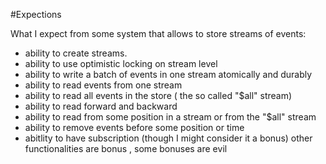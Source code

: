#Expections 


What I expect from some system that allows to store streams of events:
- ability to create streams.
- ability to use optimistic locking on stream level
- ability to write a batch of events in one stream atomically and durably
- ability to read events from one stream
- ability to read all events in the store ( the so called "$all" stream)
- ability to read forward and backward
- ability to read from some position in a stream or from the "$all" stream
- ability to remove events before some position or  time
- abitlity to have subscription (though I might consider it a bonus)
other functionalities are bonus , some bonuses are evil
